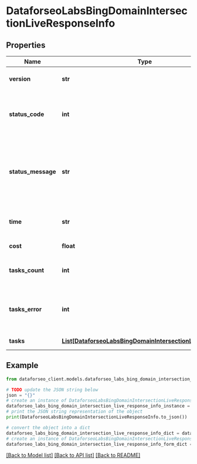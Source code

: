 # DataforseoLabsBingDomainIntersectionLiveResponseInfo


## Properties

Name | Type | Description | Notes
------------ | ------------- | ------------- | -------------
**version** | **str** | the current version of the API | [optional] 
**status_code** | **int** | general status code you can find the full list of the response codes here | [optional] 
**status_message** | **str** | general informational message you can find the full list of general informational messages here | [optional] 
**time** | **str** | total execution time, seconds | [optional] 
**cost** | **float** | total tasks cost, USD | [optional] 
**tasks_count** | **int** | the number of tasks in the tasks array | [optional] 
**tasks_error** | **int** | the number of tasks in the tasks array returned with an error | [optional] 
**tasks** | [**List[DataforseoLabsBingDomainIntersectionLiveTaskInfo]**](DataforseoLabsBingDomainIntersectionLiveTaskInfo.md) | array of tasks | [optional] 

## Example

```python
from dataforseo_client.models.dataforseo_labs_bing_domain_intersection_live_response_info import DataforseoLabsBingDomainIntersectionLiveResponseInfo

# TODO update the JSON string below
json = "{}"
# create an instance of DataforseoLabsBingDomainIntersectionLiveResponseInfo from a JSON string
dataforseo_labs_bing_domain_intersection_live_response_info_instance = DataforseoLabsBingDomainIntersectionLiveResponseInfo.from_json(json)
# print the JSON string representation of the object
print(DataforseoLabsBingDomainIntersectionLiveResponseInfo.to_json())

# convert the object into a dict
dataforseo_labs_bing_domain_intersection_live_response_info_dict = dataforseo_labs_bing_domain_intersection_live_response_info_instance.to_dict()
# create an instance of DataforseoLabsBingDomainIntersectionLiveResponseInfo from a dict
dataforseo_labs_bing_domain_intersection_live_response_info_form_dict = dataforseo_labs_bing_domain_intersection_live_response_info.from_dict(dataforseo_labs_bing_domain_intersection_live_response_info_dict)
```
[[Back to Model list]](../README.md#documentation-for-models) [[Back to API list]](../README.md#documentation-for-api-endpoints) [[Back to README]](../README.md)


